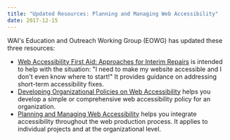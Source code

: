 ```yaml
---
title: "Updated Resources: Planning and Managing Web Accessibility"
date: 2017-12-15
---
```

<p>WAI's Education and Outreach Working Group (EOWG) has updated these three resources:</p>
<ul>
<li><a href="{{ "/planning/interim-repairs/" | relative_url }}">Web Accessibility First Aid: Approaches for Interim Repairs</a> is intended to help with the situation: "I need to make my website accessible and I don't even know where to start!" It provides guidance on addressing short-term accessibility fixes.</li>
<li><a href="https://www.w3.org/WAI/planning/org-policies/">Developing Organizational Policies on Web Accessibility</a> helps you develop  a simple or comprehensive web accessibility policy for an organization.</li>
<li><a href="{{ "/planning-and-managing/" | relative_url }}">Planning and Managing Web Accessibility</a> helps you integrate accessibility throughout the web production process. It applies to individual projects and at the organizational level.</li>
</ul>
